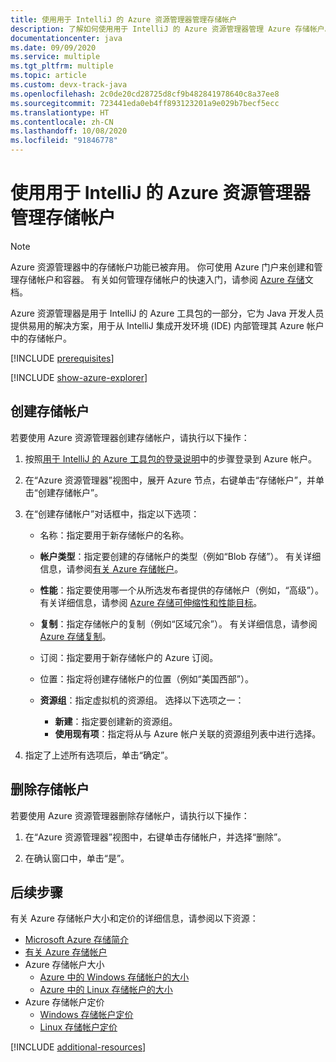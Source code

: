 ```yaml
---
title: 使用用于 IntelliJ 的 Azure 资源管理器管理存储帐户
description: 了解如何使用用于 IntelliJ 的 Azure 资源管理器管理 Azure 存储帐户。
documentationcenter: java
ms.date: 09/09/2020
ms.service: multiple
ms.tgt_pltfrm: multiple
ms.topic: article
ms.custom: devx-track-java
ms.openlocfilehash: 2c0de20cd28725d8cf9b482841978640c8a37ee8
ms.sourcegitcommit: 723441eda0eb4ff893123201a9e029b7becf5ecc
ms.translationtype: HT
ms.contentlocale: zh-CN
ms.lasthandoff: 10/08/2020
ms.locfileid: "91846778"
---
```

# <a name="manage-storage-accounts-by-using-the-azure-explorer-for-intellij"></a>使用用于 IntelliJ 的 Azure 资源管理器管理存储帐户

> [!NOTE]
> Azure 资源管理器中的存储帐户功能已被弃用。 你可使用 Azure 门户来创建和管理存储帐户和容器。 有关如何管理存储帐户的快速入门，请参阅 [Azure 存储](/azure/storage/blobs/storage-quickstart-blobs-portal)文档。

Azure 资源管理器是用于 IntelliJ 的 Azure 工具包的一部分，它为 Java 开发人员提供易用的解决方案，用于从 IntelliJ 集成开发环境 (IDE) 内部管理其 Azure 帐户中的存储帐户。

[!INCLUDE [prerequisites](includes/prerequisites.md)]

[!INCLUDE [show-azure-explorer](includes/show-azure-explorer.md)]

## <a name="create-a-storage-account"></a>创建存储帐户

若要使用 Azure 资源管理器创建存储帐户，请执行以下操作：

1. 按照[用于 IntelliJ 的 Azure 工具包的登录说明]中的步骤登录到 Azure 帐户。 

2. 在“Azure 资源管理器”视图中，展开 Azure 节点，右键单击“存储帐户”，并单击“创建存储帐户”。   

3. 在“创建存储帐户”对话框中，指定以下选项：

   * 名称：指定要用于新存储帐户的名称。

   * **帐户类型**：指定要创建的存储帐户的类型（例如“Blob 存储”）。 有关详细信息，请参阅[有关 Azure 存储帐户]。 

   * **性能**：指定要使用哪一个从所选发布者提供的存储帐户（例如，“高级”）。 有关详细信息，请参阅 [Azure 存储可伸缩性和性能目标]。 

   * **复制**：指定存储帐户的复制（例如“区域冗余”）。 有关详细信息，请参阅 [Azure 存储复制]。 

   * 订阅：指定要用于新存储帐户的 Azure 订阅。

   * 位置：指定将创建存储帐户的位置（例如“美国西部”）。

   * **资源组**：指定虚拟机的资源组。 选择以下选项之一：
      * **新建**：指定要创建新的资源组。
      * **使用现有项**：指定将从与 Azure 帐户关联的资源组列表中进行选择。

4. 指定了上述所有选项后，单击“确定”。

## <a name="delete-a-storage-account"></a>删除存储帐户

若要使用 Azure 资源管理器删除存储帐户，请执行以下操作：

1. 在“Azure 资源管理器”视图中，右键单击存储帐户，并选择“删除”。 

2. 在确认窗口中，单击“是”。


## <a name="next-steps"></a>后续步骤

有关 Azure 存储帐户大小和定价的详细信息，请参阅以下资源：

* [Microsoft Azure 存储简介]
* [有关 Azure 存储帐户]
* Azure 存储帐户大小
  * [Azure 中的 Windows 存储帐户的大小]
  * [Azure 中的 Linux 存储帐户的大小]
* Azure 存储帐户定价
  * [Windows 存储帐户定价]
  * [Linux 存储帐户定价]

[!INCLUDE [additional-resources](includes/additional-resources.md)]

<!-- URL List -->

[用于 IntelliJ 的 Azure 工具包的登录说明]: ./sign-in-instructions.md
[Microsoft Azure 存储简介]: /azure/storage/common/storage-introduction
[有关 Azure 存储帐户]: /azure/storage/storage-create-storage-account
[Azure 存储复制]: /azure/storage/storage-redundancy
[Azure 存储可伸缩性和性能目标]: /azure/storage/storage-scalability-targets
[Naming and referencing containers, blobs, and metadata]: /rest/api/storageservices/Naming-and-Referencing-Containers--Blobs--and-Metadata

[Azure 中的 Windows 存储帐户的大小]: /azure/virtual-machines/sizes
[Azure 中的 Linux 存储帐户的大小]: /azure/virtual-machines/sizes
[Windows 存储帐户定价]: https://azure.microsoft.com/pricing/details/virtual-machines/windows/
[Linux 存储帐户定价]: https://azure.microsoft.com/pricing/details/virtual-machines/linux/

<!-- IMG List -->

[CS01]: media/managing-storage-accounts-using-azure-explorer/CS01.png
[CS02]: media/managing-storage-accounts-using-azure-explorer/CS02.png
[CC01]: media/managing-storage-accounts-using-azure-explorer/CC01.png
[CC02]: media/managing-storage-accounts-using-azure-explorer/CC02.png

[DS01]: media/managing-storage-accounts-using-azure-explorer/DS01.png
[DS02]: media/managing-storage-accounts-using-azure-explorer/DS02.png
[DC01]: media/managing-storage-accounts-using-azure-explorer/DC01.png
[DC02]: media/managing-storage-accounts-using-azure-explorer/DC02.png